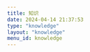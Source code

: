 ```yaml
---
title: 知识
date: 2024-04-14 21:37:53
type: "knowledge"
layout: "knowledge"
menu_id: knowledge
---
```

